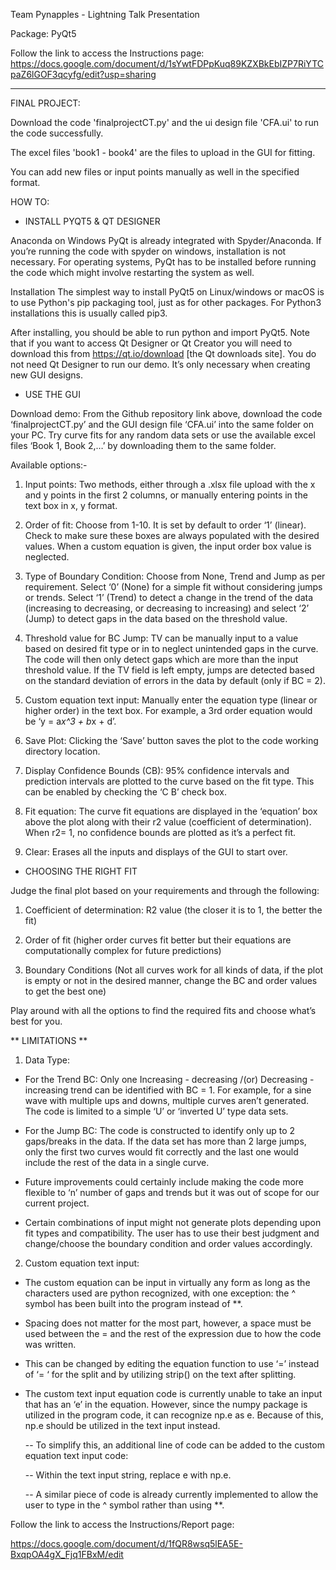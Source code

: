 Team Pynapples - Lightning Talk Presentation

Package: PyQt5

Follow the link to access the Instructions page:
https://docs.google.com/document/d/1sYwtFDPpKuq89KZXBkEbIZP7RiYTCpaZ6lGOF3qcyfg/edit?usp=sharing

---------------------------------------------------------------------------------------------------------------------

FINAL PROJECT:

Download the code 'finalprojectCT.py' and the ui design file 'CFA.ui' to run the code successfully.

The excel files 'book1 - book4' are the files to upload in the GUI for fitting.

You can add new files or input points manually as well in the specified format.


HOW TO:


- INSTALL PYQT5 & QT DESIGNER


Anaconda on Windows
PyQt is already integrated with Spyder/Anaconda. If you’re running the code with spyder on windows, installation is not necessary. For operating systems, PyQt has to be installed before running the code which might involve restarting the system as well.


Installation
The simplest way to install PyQt5 on Linux/windows or macOS is to use Python's pip packaging tool, just as for other packages. For Python3 installations this is usually called pip3.

After installing, you should be able to run python and import PyQt5. Note that if you want to access Qt Designer or Qt Creator you will need to download this from https://qt.io/download [the Qt downloads site]. You do not need Qt Designer to run our demo. It’s only necessary when creating new GUI designs.


- USE THE GUI


Download demo: 
From the Github repository link above, download the code ‘finalprojectCT.py’ and the GUI design file ‘CFA.ui’ into the same folder on your PC. Try curve fits for any random data sets or use the available excel files ‘Book 1, Book 2,…’ by downloading them to the same folder.


Available options:-

1. Input points: Two methods, either through a .xlsx file upload with the x and y points in the first 2 columns, or manually entering points in the text box in x, y format.

2. Order of fit: Choose from 1-10. It is set by default to order ‘1’ (linear). Check to make sure these boxes are always populated with the desired values. When a custom equation is given, the input order box value is neglected.

3. Type of Boundary Condition: Choose from None, Trend and Jump as per requirement. Select ‘0’ (None) for a simple fit without considering jumps or trends. Select ‘1’ (Trend) to detect a change in the trend of the data (increasing to decreasing, or decreasing to increasing) and select ‘2’ (Jump) to detect gaps in the data based on the threshold value.

4. Threshold value for BC Jump: TV can be manually input to a value based on desired fit type or in to neglect unintended gaps in the curve. The code will then only detect gaps which are more than the input threshold value. If the TV field is left empty, jumps are detected based on the standard deviation of errors in the data by default (only if BC = 2).

5. Custom equation text input: Manually enter the equation type (linear or higher order) in the text box. For example, a 3rd order equation would be ‘y = a*x^3 + b*x + d’.

6. Save Plot: Clicking the ‘Save’ button saves the plot to the code working directory location.

7. Display Confidence Bounds (CB): 95% confidence intervals and prediction intervals are plotted to the curve based on the fit type. This can be enabled by checking the ‘C B’ check box.

8. Fit equation: The curve fit equations are displayed in the ‘equation’ box above the plot along with their r2 value (coefficient of determination). When r2= 1, no confidence bounds are plotted as it’s a perfect fit.

9. Clear: Erases all the inputs and displays of the GUI to start over.


- CHOOSING THE RIGHT FIT

Judge the final plot based on your requirements and through the following:

1. Coefficient of determination: R2 value (the closer it is to 1, the better the fit)

2. Order of fit (higher order curves fit better but their equations are computationally complex for future predictions)

3. Boundary Conditions (Not all curves work for all kinds of data, if the plot is empty or not in the desired manner, change the BC and order values to get the best one)

Play around with all the options to find the required fits and choose what’s best for you.


** LIMITATIONS **


1. Data Type:

- For the Trend BC: Only one Increasing - decreasing /(or) Decreasing - increasing trend can be identified with BC = 1. For example, for a sine wave with multiple ups and downs, multiple curves aren’t generated. The code is limited to a simple ‘U’ or ‘inverted U’ type data sets.

- For the Jump BC: The code is constructed to identify only up to 2 gaps/breaks in the data. If the data set has more than 2 large jumps, only the first two curves would fit correctly and the last one would include the rest of the data in a single curve.

- Future improvements could certainly include making the code more flexible to ‘n’ number of gaps and trends but it was out of scope for our current project.

- Certain combinations of input might not generate plots depending upon fit types and compatibility. The user has to use their best judgment and change/choose the boundary condition and order values accordingly.

2. Custom equation text input:

- The custom equation can be input in virtually any form as long as the characters used are python recognized, with one exception: the ^ symbol has been built into the program instead of **.

- Spacing does not matter for the most part, however, a space must be used between the = and the rest of the expression due to how the code was written. 

- This can be changed by editing the equation function to use ‘=’ instead of ‘= ‘ for the split and by utilizing strip() on the text after splitting.

- The custom text input equation code is currently unable to take an input that has an ‘e’ in the equation. However, since the numpy package is utilized in the program code, it can recognize np.e as e. Because of this, np.e should be utilized in the text input instead.

  -- To simplify this, an additional line of code can be added to the custom equation text input code:

  -- Within the text input string, replace e with np.e.

  -- A similar piece of code is already currently implemented to allow the user to type in the ^ symbol rather than using **.


Follow the link to access the Instructions/Report page:

https://docs.google.com/document/d/1fQR8wsq5lEA5E-BxqpOA4gX_Fjq1FBxM/edit

